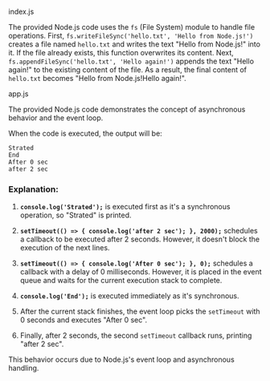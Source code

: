 index.js

The provided Node.js code uses the `fs` (File System) module to handle file operations. First, `fs.writeFileSync('hello.txt', 'Hello from Node.js!')` creates a file named `hello.txt` and writes the text "Hello from Node.js!" into it. If the file already exists, this function overwrites its content. Next, `fs.appendFileSync('hello.txt', 'Hello again!')` appends the text "Hello again!" to the existing content of the file. As a result, the final content of `hello.txt` becomes "Hello from Node.js!Hello again!".

app.js

The provided Node.js code demonstrates the concept of asynchronous behavior and the event loop. 

When the code is executed, the output will be:

```
Strated
End
After 0 sec
after 2 sec
```

### Explanation:

1. **`console.log('Strated');`** is executed first as it's a synchronous operation, so "Strated" is printed.

2. **`setTimeout(() => { console.log('after 2 sec'); }, 2000);`** schedules a callback to be executed after 2 seconds. However, it doesn't block the execution of the next lines.

3. **`setTimeout(() => { console.log('After 0 sec'); }, 0);`** schedules a callback with a delay of 0 milliseconds. However, it is placed in the event queue and waits for the current execution stack to complete.

4. **`console.log('End');`** is executed immediately as it's synchronous.

5. After the current stack finishes, the event loop picks the `setTimeout` with 0 seconds and executes "After 0 sec".

6. Finally, after 2 seconds, the second `setTimeout` callback runs, printing "after 2 sec".

This behavior occurs due to Node.js's event loop and asynchronous handling.
